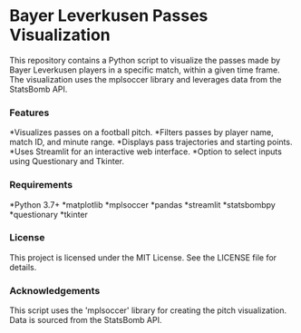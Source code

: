 # Bayer Leverkusen Passes Visualization
This repository contains a Python script to visualize the passes made by Bayer Leverkusen players in a specific match, within a given time frame. The visualization uses the mplsoccer library and leverages data from the StatsBomb API.

### Features
*Visualizes passes on a football pitch.
*Filters passes by player name, match ID, and minute range.
*Displays pass trajectories and starting points.
*Uses Streamlit for an interactive web interface.
*Option to select inputs using Questionary and Tkinter.

### Requirements
*Python 3.7+
*matplotlib
*mplsoccer
*pandas
*streamlit
*statsbombpy
*questionary
*tkinter

### License
This project is licensed under the MIT License. See the LICENSE file for details.

### Acknowledgements
This script uses the 'mplsoccer' library for creating the pitch visualization.
Data is sourced from the StatsBomb API.
